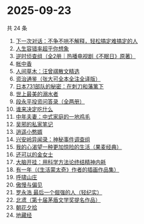 # 2025-09-23

共 24 条

<!-- BEGIN WEREAD -->
<!-- 最后更新时间 2025-09-23 08:41:58 +0800 -->
1. [下一次对话：不争不哄不解释，轻松搞定难搞定的人](https://weread.qq.com/web/bookDetail/04f326e0813aba18dg011e96)
1. [人生容错率超乎你想象](https://weread.qq.com/web/bookDetail/e8532490813aba685g01264e)
1. [逆时侦查组（全2册｜热播电视剧《不眠日》原著）](https://weread.qq.com/web/bookDetail/e0132f00813aba6e2g015c80)
1. [帐中香](https://weread.qq.com/web/bookDetail/e3232920813aba5e1g01341c)
1. [人间草木：汪曾祺散文精选](https://weread.qq.com/web/bookDetail/67532b9071d3dced6757f99)
1. [资治通鉴（张大可全本全注全译版）](https://weread.qq.com/web/bookDetail/33532d70813aba6ccg011cd8)
1. [日本731部队的秘密：在刺刀和藩篱下](https://weread.qq.com/web/bookDetail/23032720813aba215g01106a)
1. [世上最美的溺水者](https://weread.qq.com/web/bookDetail/35332d50813ab6e80g018782)
1. [段永平投资问答录（全两册）](https://weread.qq.com/web/bookDetail/38e32c00813ab9f99g0102af)
1. [谁来决定吃什么](https://weread.qq.com/web/bookDetail/3f032960813aba67eg0172dd)
1. [中年夫妻：中式家庭的一地鸡毛](https://weread.qq.com/web/bookDetail/84d320b0813aba5b4g01798c)
1. [吴邪的私家笔记](https://weread.qq.com/web/bookDetail/2c932320813aba08fg0129b2)
1. [逍遥小憨婿](https://weread.qq.com/web/bookDetail/b3332f20813aba573g018aea)
1. [兴安岭异闻录：神秘事件调查组](https://weread.qq.com/web/bookDetail/b18329d0813aba684g017320)
1. [我的心渴望一种更加惊险的生活（果麦经典）](https://weread.qq.com/web/bookDetail/dcd327a0813aba5abg019cde)
1. [还可以的金女士](https://weread.qq.com/web/bookDetail/74f32b50813aba67eg016b50)
1. [大脑开挂：用科学方法论终结精神内耗](https://weread.qq.com/web/bookDetail/8fb327d0813aba5c5g012489)
1. [有一年（《生活蒙太奇》作者的插画作品集）](https://weread.qq.com/web/bookDetail/1eb32db0813ab6d5ag017e5d)
1. [呼啸山庄](https://weread.qq.com/web/bookDetail/522324a0813aba395g0114fe)
1. [傲慢与偏见](https://weread.qq.com/web/bookDetail/2fd32cc05c686e2fd39e264)
1. [罗永浩 最后一个倔强的人（轻纪实）](https://weread.qq.com/web/bookDetail/b2632970813aba045g012f70)
1. [北鸢（第十届茅盾文学奖提名作品）](https://weread.qq.com/web/bookDetail/bad32b607169946cbad8dad)
1. [朝花夕拾](https://weread.qq.com/web/bookDetail/e7332a1072252ab2e732536)
1. [地藏经](https://weread.qq.com/web/bookDetail/fc332520726e7360fc3e0a1)
<!-- END WEREAD -->
